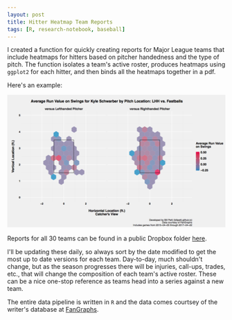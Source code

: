 ```yaml
---
layout: post
title: Hitter Heatmap Team Reports
tags: [R, research-notebook, baseball]
---
```


I created a function for quickly creating reports for Major League teams that include heatmaps for hitters based on pitcher handedness and the type of pitch. The function isolates a team's active roster, produces heatmaps using `ggplot2` for each hitter, and then binds all the heatmaps together in a pdf.

Here's an example:

![alt text](https://github.com/BillPetti/BillPetti.github.io/blob/master/_posts/heatmap_example.png?raw=true "heatmap example")  

Reports for all 30 teams can be found in a public Dropbox folder [here](https://www.dropbox.com/sh/ji6t49fgs6ipdxt/AAD4bkoDhG9HSgQcZD9RMW45a?dl=0). 

I'll be updating these daily, so always sort by the date modified to get the most up to date versions for each team. Day-to-day, much shouldn't change, but as the season progresses there will be injuries, call-ups, trades, etc., that will change the composition of each team's active roster. These can be a nice one-stop reference as teams head into a series against a new team.

The entire data pipeline is written in `R` and the data comes courtsey of the writer's database at [FanGraphs](https://fangraphs.com).


